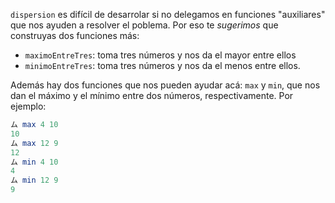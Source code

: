 `dispersion` es difícil de desarrolar si no delegamos en funciones "auxiliares" que nos ayuden a resolver el poblema. Por eso te _sugerimos_ que construyas dos funciones más: 

* `maximoEntreTres`: toma tres números y nos da el mayor entre ellos
* `minimoEntreTres`: toma tres números y nos da el menos entre ellos. 

Además hay dos funciones que nos pueden ayudar acá: `max` y `min`, que nos dan el máximo y el mínimo entre dos números, respectivamente. Por ejemplo: 

```haskell
ム max 4 10
10
ム max 12 9
12
ム min 4 10
4
ム min 12 9
9
```

